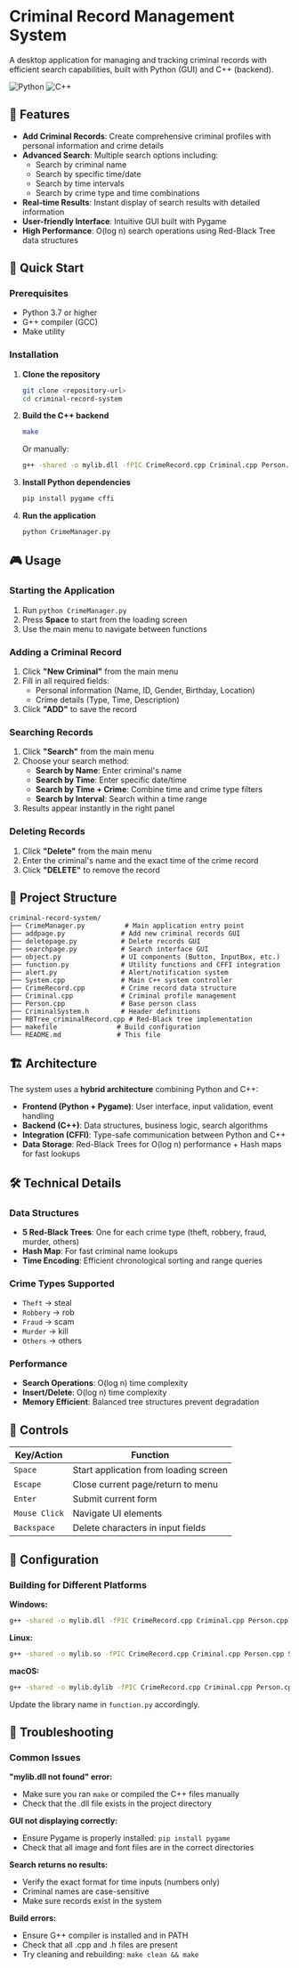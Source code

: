# Criminal Record Management System

A desktop application for managing and tracking criminal records with efficient search capabilities, built with Python (GUI) and C++ (backend).

![Python](https://img.shields.io/badge/python-v3.7+-blue.svg)
![C++](https://img.shields.io/badge/C++-11-blue.svg)

## 🌟 Features

- **Add Criminal Records**: Create comprehensive criminal profiles with personal information and crime details
- **Advanced Search**: Multiple search options including:
  - Search by criminal name
  - Search by specific time/date
  - Search by time intervals
  - Search by crime type and time combinations
- **Real-time Results**: Instant display of search results with detailed information
- **User-friendly Interface**: Intuitive GUI built with Pygame
- **High Performance**: O(log n) search operations using Red-Black Tree data structures

## 🚀 Quick Start

### Prerequisites

- Python 3.7 or higher
- G++ compiler (GCC)
- Make utility

### Installation

1. **Clone the repository**
   ```bash
   git clone <repository-url>
   cd criminal-record-system
   ```

2. **Build the C++ backend**
   ```bash
   make
   ```
   Or manually:
   ```bash
   g++ -shared -o mylib.dll -fPIC CrimeRecord.cpp Criminal.cpp Person.cpp System.cpp
   ```

3. **Install Python dependencies**
   ```bash
   pip install pygame cffi
   ```

4. **Run the application**
   ```bash
   python CrimeManager.py
   ```

## 🎮 Usage

### Starting the Application
1. Run `python CrimeManager.py`
2. Press **Space** to start from the loading screen
3. Use the main menu to navigate between functions

### Adding a Criminal Record
1. Click **"New Criminal"** from the main menu
2. Fill in all required fields:
   - Personal information (Name, ID, Gender, Birthday, Location)
   - Crime details (Type, Time, Description)
3. Click **"ADD"** to save the record

### Searching Records
1. Click **"Search"** from the main menu
2. Choose your search method:
   - **Search by Name**: Enter criminal's name
   - **Search by Time**: Enter specific date/time
   - **Search by Time + Crime**: Combine time and crime type filters
   - **Search by Interval**: Search within a time range
3. Results appear instantly in the right panel

### Deleting Records
1. Click **"Delete"** from the main menu
2. Enter the criminal's name and the exact time of the crime record
3. Click **"DELETE"** to remove the record

## 📁 Project Structure

```
criminal-record-system/
├── CrimeManager.py          # Main application entry point
├── addpage.py              # Add new criminal records GUI
├── deletepage.py           # Delete records GUI  
├── searchpage.py           # Search interface GUI
├── object.py               # UI components (Button, InputBox, etc.)
├── function.py             # Utility functions and CFFI integration
├── alert.py                # Alert/notification system
├── System.cpp              # Main C++ system controller
├── CrimeRecord.cpp         # Crime record data structure
├── Criminal.cpp            # Criminal profile management
├── Person.cpp              # Base person class
├── CriminalSystem.h        # Header definitions
├── RBTree_criminalRecord.cpp # Red-Black tree implementation
├── makefile               # Build configuration
└── README.md              # This file
```

## 🏗️ Architecture

The system uses a **hybrid architecture** combining Python and C++:

- **Frontend (Python + Pygame)**: User interface, input validation, event handling
- **Backend (C++)**: Data structures, business logic, search algorithms
- **Integration (CFFI)**: Type-safe communication between Python and C++
- **Data Storage**: Red-Black Trees for O(log n) performance + Hash maps for fast lookups

## 🛠️ Technical Details

### Data Structures
- **5 Red-Black Trees**: One for each crime type (theft, robbery, fraud, murder, others)
- **Hash Map**: For fast criminal name lookups
- **Time Encoding**: Efficient chronological sorting and range queries

### Crime Types Supported
- `Theft` → steal
- `Robbery` → rob  
- `Fraud` → scam
- `Murder` → kill
- `Others` → others

### Performance
- **Search Operations**: O(log n) time complexity
- **Insert/Delete**: O(log n) time complexity  
- **Memory Efficient**: Balanced tree structures prevent degradation

## 🎯 Controls

| Key/Action | Function |
|------------|----------|
| `Space` | Start application from loading screen |
| `Escape` | Close current page/return to menu |
| `Enter` | Submit current form |
| `Mouse Click` | Navigate UI elements |
| `Backspace` | Delete characters in input fields |

## 🔧 Configuration

### Building for Different Platforms

**Windows:**
```bash
g++ -shared -o mylib.dll -fPIC CrimeRecord.cpp Criminal.cpp Person.cpp System.cpp
```

**Linux:**
```bash
g++ -shared -o mylib.so -fPIC CrimeRecord.cpp Criminal.cpp Person.cpp System.cpp
```

**macOS:**
```bash
g++ -shared -o mylib.dylib -fPIC CrimeRecord.cpp Criminal.cpp Person.cpp System.cpp
```

Update the library name in `function.py` accordingly.

## 🐛 Troubleshooting

### Common Issues

**"mylib.dll not found" error:**
- Make sure you ran `make` or compiled the C++ files manually
- Check that the .dll file exists in the project directory

**GUI not displaying correctly:**
- Ensure Pygame is properly installed: `pip install pygame`
- Check that all image and font files are in the correct directories

**Search returns no results:**
- Verify the exact format for time inputs (numbers only)
- Criminal names are case-sensitive
- Make sure records exist in the system

**Build errors:**
- Ensure G++ compiler is installed and in PATH
- Check that all .cpp and .h files are present
- Try cleaning and rebuilding: `make clean && make`
